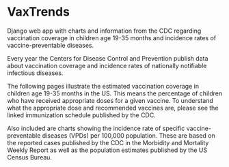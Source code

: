 # VaxTrends
Django web app with charts and information from the CDC regarding vaccination coverage in children age 19-35 months and incidence rates of vaccine-preventable diseases.

Every year the Centers for Disease Control and Prevention publish data about vaccination coverage and incidence rates of nationally notifiable infectious diseases. 

The following pages illustrate the estimated vaccination coverage in children age 19-35 months in the US. This means the percentage of children who have received appropriate doses for a given vaccine. To understand what the appropriate dose and recommended vaccines are, please see the linked immunization schedule published by the CDC. 

Also included are charts showing the incidence rate of specific vaccine-preventable diseases (VPDs) per 100,000 population. These are based on the reported cases published by the CDC in the Morbidity and Mortality Weekly Report as well as the population estimates published by the US Census Bureau.
